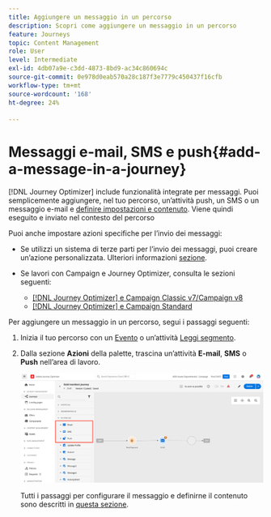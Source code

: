 ```yaml
---
title: Aggiungere un messaggio in un percorso
description: Scopri come aggiungere un messaggio in un percorso
feature: Journeys
topic: Content Management
role: User
level: Intermediate
exl-id: 4db07a9e-c3dd-4873-8bd9-ac34c860694c
source-git-commit: 0e978d0eab570a28c187f3e7779c450437f16cfb
workflow-type: tm+mt
source-wordcount: '168'
ht-degree: 24%

---
```


# Messaggi e-mail, SMS e push{#add-a-message-in-a-journey}

[!DNL Journey Optimizer] include funzionalità integrate per messaggi. Puoi semplicemente aggiungere, nel tuo percorso, un’attività push, un SMS o un messaggio e-mail e [definire impostazioni e contenuto](../messages/get-started-content.md). Viene quindi eseguito e inviato nel contesto del percorso

Puoi anche impostare azioni specifiche per l’invio dei messaggi:

* Se utilizzi un sistema di terze parti per l’invio dei messaggi, puoi creare un’azione personalizzata. Ulteriori informazioni [sezione](../action/action.md).

* Se lavori con Campaign e Journey Optimizer, consulta le sezioni seguenti:

   * [[!DNL Journey Optimizer] e Campaign Classic v7/Campaign v8](../action/acc-action.md)
   * [[!DNL Journey Optimizer] e Campaign Standard](../action/acs-action.md)

Per aggiungere un messaggio in un percorso, segui i passaggi seguenti:

1. Inizia il tuo percorso con un [Evento](general-events.md) o un’attività [Leggi segmento](read-segment.md).

1. Dalla sezione **Azioni** della palette, trascina un’attività **E-mail**, **SMS** o **Push** nell’area di lavoro.

   ![](../messages/assets/add-a-message.png)


   Tutti i passaggi per configurare il messaggio e definirne il contenuto sono descritti in [questa sezione](../messages/get-started-content.md).


